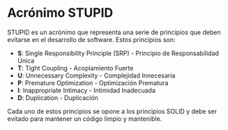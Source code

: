 # Acrónimo STUPID

STUPID es un acrónimo que representa una serie de principios que deben evitarse
en el desarrollo de software. Estos principios son:

- **S**: Single Responsibility Principle (SRP) - Principio de Responsabilidad
  Única
- **T**: Tight Coupling - Acoplamiento Fuerte
- **U**: Unnecessary Complexity - Complejidad Innecesaria
- **P**: Premature Optimization - Optimización Prematura
- **I**: Inappropriate Intimacy - Intimidad Inadecuada
- **D**: Duplication - Duplicación

Cada uno de estos principios se opone a los principios SOLID y debe ser evitado
para mantener un código limpio y mantenible.
